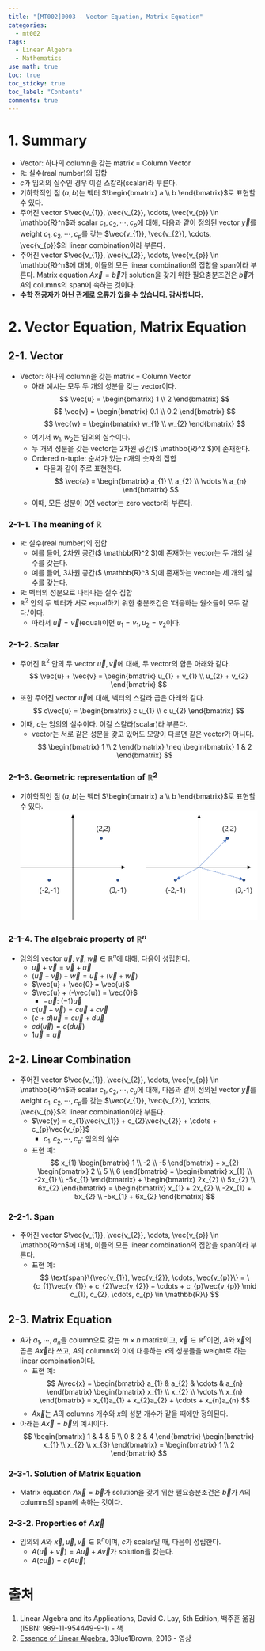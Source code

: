 ```yaml
---
title: "[MT002]0003 - Vector Equation, Matrix Equation"
categories:
  - mt002
tags:
  - Linear Algebra
  - Mathematics
use_math: true
toc: true
toc_sticky: true
toc_label: "Contents"
comments: true
---
```


# 1. Summary
- Vector: 하나의 column을 갖는 matrix = Column Vector
- $\mathbb{R}$: 실수(real number)의 집합
- $c$가 임의의 실수인 경우 이걸 스칼라(scalar)라 부른다.
- 기하학적인 점 $(a, b)$는 벡터 $\begin{bmatrix} a \\ b \end{bmatrix}$로 표현할 수 있다.
- 주어진 vector $\vec{v_{1}}, \vec{v_{2}}, \cdots, \vec{v_{p}} \in \mathbb{R}^n$과 scalar $c_{1}, c_{2}, \cdots, c_{p}$에 대해, 다음과 같이 정의된 vector $\vec{y}$를 weight $c_{1}, c_{2}, \cdots, c_{p}$를 갖는 $\vec{v_{1}}, \vec{v_{2}}, \cdots, \vec{v_{p}}$의 linear combination이라 부른다.
- 주어진 vector $\vec{v_{1}}, \vec{v_{2}}, \cdots, \vec{v_{p}} \in \mathbb{R}^n$에 대해, 이들의 모든 linear combination의 집합을 span이라 부른다.
Matrix equation $A\vec{x} = \vec{b}$가 solution을 갖기 위한 필요충분조건은 $\vec{b}$가 $A$의 columns의 span에 속하는 것이다.
- **수학 전공자가 아닌 관계로 오류가 있을 수 있습니다. 감사합니다.**

# 2. Vector Equation, Matrix Equation
## 2-1. Vector
- Vector: 하나의 column을 갖는 matrix = Column Vector
    - 아래 예시는 모두 두 개의 성분을 갖는 vector이다.
    $$
    \vec{u} =
    \begin{bmatrix}
    1 \\
    2
    \end{bmatrix}
    $$
    $$
    \vec{v} =
    \begin{bmatrix}
    0.1 \\
    0.2
    \end{bmatrix}
    $$
    $$
    \vec{w} =
    \begin{bmatrix}
    w_{1} \\
    w_{2}
    \end{bmatrix}
    $$
    - 여기서 $w_{1}, w_{2}$는 임의의 실수이다.
    - 두 개의 성분을 갖는 vector는 2차원 공간($ \mathbb{R}^2 $)에 존재한다.
    - Ordered n-tuple: 순서가 있는 n개의 숫자의 집합
        - 다음과 같이 주로 표현한다.
        $$
        \vec{a} =
        \begin{bmatrix}
        a_{1} \\
        a_{2} \\
        \vdots \\
        a_{n}
        \end{bmatrix}
        $$
    - 이때, 모든 성분이 0인 vector는 zero vector라 부른다.
### 2-1-1. The meaning of $\mathbb{R}$
- $\mathbb{R}$: 실수(real number)의 집합
    - 예를 들어, 2차원 공간($ \mathbb{R}^2 $)에 존재하는 vector는 두 개의 실수를 갖는다.
    - 예를 들어, 3차원 공간($ \mathbb{R}^3 $)에 존재하는 vector는 세 개의 실수를 갖는다.
- $\mathbb{R}$: 벡터의 성분으로 나타나는 실수 집합
- $\mathbb{R}^2$ 안의 두 벡터가 서로 equal하기 위한 충분조건은 '대응하는 원소들이 모두 같다.'이다.
    - 따라서 $\vec{u} = \vec{v}$(equal)이면 $u_{1} = v_{1}, u_{2} = v_{2}$이다.
### 2-1-2. Scalar
- 주어진 $\mathbb{R}^2$ 안의 두 vector $\vec{u}, \vec{v}$에 대해, 두 vector의 합은 아래와 같다.
    $$
    \vec{u} + \vec{v} =
    \begin{bmatrix}
    u_{1} + v_{1} \\
    u_{2} + v_{2}
    \end{bmatrix}
    $$
- 또한 주어진 vector $\vec{u}$에 대해, 벡터의 스칼라 곱은 아래와 같다.
    $$
    c\vec{u} =
    \begin{bmatrix}
    c u_{1} \\
    c u_{2}
    \end{bmatrix}
    $$
- 이때, $c$는 임의의 실수이다. 이걸 스칼라(scalar)라 부른다.
    - vector는 서로 같은 성분을 갖고 있어도 모양이 다르면 같은 vector가 아니다.
    $$
    \begin{bmatrix}
    1 \\
    2
    \end{bmatrix}
    \neq
    \begin{bmatrix}
    1 & 2
    \end{bmatrix}
    $$

### 2-1-3. Geometric representation of $\mathbb{R}^2$
- 기하학적인 점 $(a, b)$는 벡터 $\begin{bmatrix} a \\ b \end{bmatrix}$로 표현할 수 있다.
    ![img_mt0020003_0001](https://github.com/NewPlus/NewPlus.github.io/blob/master/_posts/img/img_mt0020003_0001.png?raw=true)

### 2-1-4. The algebraic property of $\mathbb{R}^n$
- 임의의 vector $\vec{u}, \vec{v}, \vec{w} \in \mathbb{R}^n$에 대해, 다음이 성립한다.
    - $\vec{u} + \vec{v} = \vec{v} + \vec{u}$
    - $(\vec{u} + \vec{v}) + \vec{w} = \vec{u} + (\vec{v} + \vec{w})$
    - $\vec{u} + \vec{0} = \vec{u}$
    - $\vec{u} + (-\vec{u}) = \vec{0}$
        - $-\vec{u}$: $(-1)\vec{u}$
    - $c(\vec{u} + \vec{v}) = c\vec{u} + c\vec{v}$
    - $(c + d)\vec{u} = c\vec{u} + d\vec{u}$
    - $cd(\vec{u}) = c(d\vec{u})$
    - $1\vec{u} = \vec{u}$

## 2-2. Linear Combination
- 주어진 vector $\vec{v_{1}}, \vec{v_{2}}, \cdots, \vec{v_{p}} \in \mathbb{R}^n$과 scalar $c_{1}, c_{2}, \cdots, c_{p}$에 대해, 다음과 같이 정의된 vector $\vec{y}$를 weight $c_{1}, c_{2}, \cdots, c_{p}$를 갖는 $\vec{v_{1}}, \vec{v_{2}}, \cdots, \vec{v_{p}}$의 linear combination이라 부른다.
    - $\vec{y} = c_{1}\vec{v_{1}} + c_{2}\vec{v_{2}} + \cdots + c_{p}\vec{v_{p}}$
        - $c_{1}, c_{2}, \cdots, c_{p}$: 임의의 실수
    - 표현 예:
    $$ x_{1}
    \begin{bmatrix}
    1 \\
    -2 \\
    -5
    \end{bmatrix} + x_{2}
    \begin{bmatrix}
    2 \\
    5 \\
    6
    \end{bmatrix} =
    \begin{bmatrix}
    x_{1} \\
    -2x_{1} \\
    -5x_{1}
    \end{bmatrix} +
    \begin{bmatrix}
    2x_{2} \\
    5x_{2} \\
    6x_{2}
    \end{bmatrix} =
    \begin{bmatrix}
    x_{1} + 2x_{2} \\
    -2x_{1} + 5x_{2} \\
    -5x_{1} + 6x_{2}
    \end{bmatrix}
    $$

### 2-2-1. Span
- 주어진 vector $\vec{v_{1}}, \vec{v_{2}}, \cdots, \vec{v_{p}} \in \mathbb{R}^n$에 대해, 이들의 모든 linear combination의 집합을 span이라 부른다.
    - 표현 예:
        $$
        \text{span}\{\vec{v_{1}}, \vec{v_{2}}, \cdots, \vec{v_{p}}\} = \{c_{1}\vec{v_{1}} + c_{2}\vec{v_{2}} + \cdots + c_{p}\vec{v_{p}} \mid c_{1}, c_{2}, \cdots, c_{p} \in \mathbb{R}\}
        $$

## 2-3. Matrix Equation
- $A$가 $a_{1}, \cdots, a_{n}$을 column으로 갖는 $m \times n$ matrix이고, $\vec{x} \in \mathbb{R}^n$이면, $A$와 $\vec{x}$의 곱은 $A\vec{x}$라 쓰고, $A$의 columns와 이에 대응하는 $x$의 성분들을 weight로 하는 linear combination이다.
    - 표현 예:
        $$
        A\vec{x} = \begin{bmatrix}
        a_{1} & a_{2} & \cdots & a_{n}
        \end{bmatrix}
        \begin{bmatrix}
        x_{1} \\
        x_{2} \\
        \vdots \\
        x_{n}
        \end{bmatrix}
        = x_{1}a_{1} + x_{2}a_{2} + \cdots + x_{n}a_{n}
        $$
    - $A\vec{x}$는 $A$의 columns 개수와 $x$의 성분 개수가 같을 때에만 정의된다.
- 아래는 $A\vec{x} = \vec{b}$의 예시이다.
    $$
    \begin{bmatrix}
    1 & 4 & 5 \\
    0 & 2 & 4
    \end{bmatrix}
    \begin{bmatrix}
    x_{1} \\
    x_{2} \\
    x_{3}
    \end{bmatrix}
    = \begin{bmatrix} 1 \\ 2 \end{bmatrix}
    $$
### 2-3-1. Solution of Matrix Equation
- Matrix equation $A\vec{x} = \vec{b}$가 solution을 갖기 위한 필요충분조건은 $\vec{b}$가 $A$의 columns의 span에 속하는 것이다.

### 2-3-2. Properties of $A\vec{x}$
- 임의의 $A$와 $\vec{x}, \vec{u}, \vec{v} \in \mathbb{R}^n$이며, $c$가 scalar일 때, 다음이 성립한다.
    - $A(\vec{u} + \vec{v}) = A\vec{u} + A\vec{v}$가 solution을 갖는다.
    - $A(c\vec{u}) = c(A\vec{u})$

# 출처
1. Linear Algebra and its Applications, David C. Lay, 5th Edition, 백주훈 옮김(ISBN: 989-11-954449-9-1) - 책
2. [Essence of Linear Algebra](https://www.youtube.com/watch?v=fNk_zzaMoSs&list=PLZHQObOWTQDPD3MizzM2xVFitgF8hE_ab), 3Blue1Brown, 2016 - 영상
